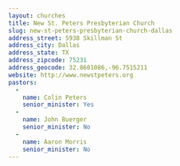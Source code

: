```yaml
---
layout: churches
title: New St. Peters Presbyterian Church
slug: new-st-peters-presbyterian-church-dallas
address_street: 5938 Skillman St
address_city: Dallas
address_state: TX
address_zipcode: 75231
address_geocode: 32.8601086,-96.7515211
website: http://www.newstpeters.org
pastors: 
  - 
    name: Colin Peters
    senior_minister: Yes
  - 
    name: John Buerger
    senior_minister: No
  - 
    name: Aaron Morris
    senior_minister: No
---
```



